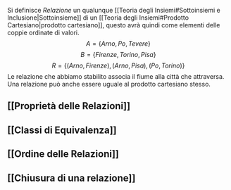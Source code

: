 Si definisce *Relazione* un qualunque [[Teoria degli Insiemi#Sottoinsiemi e Inclusione|Sottoinsieme]] di un [[Teoria degli Insiemi#Prodotto Cartesiano|prodotto cartesiano]], questo avrà quindi come elementi delle coppie ordinate di valori.
$$A = \{Arno, Po, Tevere\}$$
$$B=\{Firenze,Torino,Pisa\}$$
$$R=\{(Arno,Firenze),(Arno,Pisa),(Po, Torino)\}$$
Le relazione che abbiamo stabilito associa il fiume alla città che attraversa.
Una relazione può anche essere uguale al prodotto cartesiano stesso.

## [[Proprietà delle Relazioni]]

## [[Classi di Equivalenza]]

## [[Ordine delle Relazioni]]

## [[Chiusura di una relazione]]